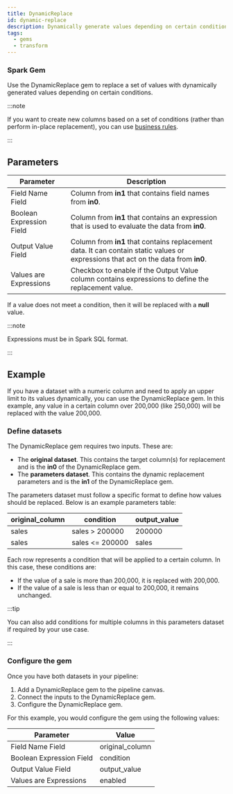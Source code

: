 ```yaml
---
title: DynamicReplace
id: dynamic-replace
description: Dynamically generate values depending on certain conditions
tags:
  - gems
  - transform
---
```


<h3><span class="badge">Spark Gem</span></h3>

Use the DynamicReplace gem to replace a set of values with dynamically generated values depending on certain conditions.

:::note

If you want to create new columns based on a set of conditions (rather than perform in-place replacement), you can use [business rules](docs/Spark/functions/business-rules-engine/business-rules-engine.md).

:::

## Parameters

| Parameter                | Description                                                                                                                        |
| ------------------------ | ---------------------------------------------------------------------------------------------------------------------------------- |
| Field Name Field         | Column from **in1** that contains field names from **in0**.                                                                        |
| Boolean Expression Field | Column from **in1** that contains an expression that is used to evaluate the data from **in0**.                                    |
| Output Value Field       | Column from **in1** that contains replacement data. It can contain static values or expressions that act on the data from **in0**. |
| Values are Expressions   | Checkbox to enable if the Output Value column contains expressions to define the replacement value.                                |

If a value does not meet a condition, then it will be replaced with a **null** value.

:::note

Expressions must be in Spark SQL format.

:::

## Example

If you have a dataset with a numeric column and need to apply an upper limit to its values dynamically, you can use the DynamicReplace gem. In this example, any value in a certain column over 200,000 (like 250,000) will be replaced with the value 200,000.

### Define datasets

The DynamicReplace gem requires two inputs. These are:

- The **original dataset**. This contains the target column(s) for replacement and is the **in0** of the DynamicReplace gem.
- The **parameters dataset**. This contains the dynamic replacement parameters and is the **in1** of the DynamicReplace gem.

The parameters dataset must follow a specific format to define how values should be replaced. Below is an example parameters table:

| original_column | condition       | output_value |
| --------------- | --------------- | ------------ |
| sales           | sales > 200000  | 200000       |
| sales           | sales <= 200000 | sales        |

Each row represents a condition that will be applied to a certain column. In this case, these conditions are:

- If the value of a sale is more than 200,000, it is replaced with 200,000.
- If the value of a sale is less than or equal to 200,000, it remains unchanged.

:::tip

You can also add conditions for multiple columns in this parameters dataset if required by your use case.

:::

### Configure the gem

Once you have both datasets in your pipeline:

1. Add a DynamicReplace gem to the pipeline canvas.
1. Connect the inputs to the DynamicReplace gem.
1. Configure the DynamicReplace gem.

For this example, you would configure the gem using the following values:

| Parameter                | Value           |
| ------------------------ | --------------- |
| Field Name Field         | original_column |
| Boolean Expression Field | condition       |
| Output Value Field       | output_value    |
| Values are Expressions   | enabled         |
